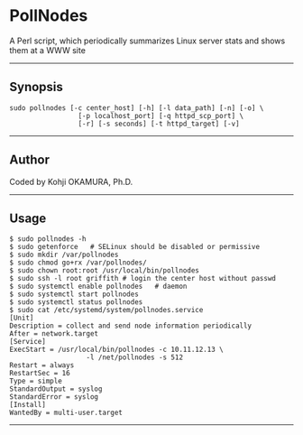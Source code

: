 # PollNodes

A Perl script, which periodically summarizes Linux server stats and shows them at a WWW site

----

## Synopsis
```
sudo pollnodes [-c center_host] [-h] [-l data_path] [-n] [-o] \
                 [-p localhost_port] [-q httpd_scp_port] \
                 [-r] [-s seconds] [-t httpd_target] [-v]
```
----

## Author

Coded by Kohji OKAMURA, Ph.D.

----

## Usage
```
$ sudo pollnodes -h
$ sudo getenforce	# SELinux should be disabled or permissive
$ sudo mkdir /var/pollnodes
$ sudo chmod go+rx /var/pollnodes/
$ sudo chown root:root /usr/local/bin/pollnodes
$ sudo ssh -l root griffith	# login the center host without passwd
$ sudo systemctl enable pollnodes	# daemon
$ sudo systemctl start pollnodes
$ sudo systemctl status pollnodes
$ sudo cat /etc/systemd/system/pollnodes.service
[Unit]
Description = collect and send node information periodically
After = network.target
[Service]
ExecStart = /usr/local/bin/pollnodes -c 10.11.12.13 \
                   -l /net/pollnodes -s 512
Restart = always
RestartSec = 16
Type = simple
StandardOutput = syslog
StandardError = syslog
[Install]
WantedBy = multi-user.target
```
----
